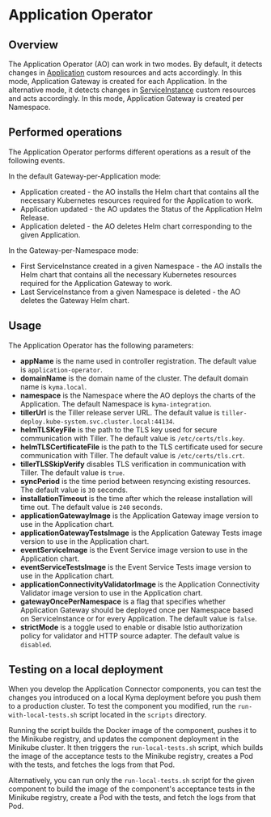 # Application Operator

## Overview

The Application Operator (AO) can work in two modes.
By default, it detects changes in [Application](../../docs/application-connector/06-01-application.md) custom resources and acts accordingly. In this mode, Application Gateway is created for each Application.
In the alternative mode, it detects changes in [ServiceInstance](../../docs/service-catalog/03-01-resources.md) custom resources and acts accordingly. In this mode, Application Gateway is created per Namespace.


## Performed operations

The Application Operator performs different operations as a result of the following events.

<!--- when gatewayOncePerNamespace=false (default)  -->
In the default Gateway-per-Application mode:
 - Application created - the AO installs the Helm chart that contains all the necessary Kubernetes resources required for the Application to work.
 - Application updated - the AO updates the Status of the Application Helm Release.
 - Application deleted - the AO deletes Helm chart corresponding to the given Application.

<!--- when gatewayOncePerNamespace=true -->
In the Gateway-per-Namespace mode:
 - First ServiceInstance created in a given Namespace - the AO installs the Helm chart that contains all the necessary Kubernetes resources required for the Application Gateway to work.
 - Last ServiceInstance from a given Namespace is deleted - the AO deletes the Gateway Helm chart.


## Usage

 The Application Operator has the following parameters:
 - **appName** is the name used in controller registration. The default value is `application-operator`.
 - **domainName** is the domain name of the cluster. The default domain name is `kyma.local`.
 - **namespace** is the Namespace where the AO deploys the charts of the Application. The default Namespace is `kyma-integration`.
 - **tillerUrl** is the Tiller release server URL. The default value is `tiller-deploy.kube-system.svc.cluster.local:44134`.
 - **helmTLSKeyFile** is the path to the TLS key used for secure communication with Tiller. The default value is `/etc/certs/tls.key`.
 - **helmTLSCertificateFile** is the path to the TLS certificate used for secure communication with Tiller. The default value is `/etc/certs/tls.crt`.
 - **tillerTLSSkipVerify** disables TLS verification in communication with Tiller. The default value is `true`.
 - **syncPeriod** is the time period between resyncing existing resources. The default value is `30` seconds.
 - **installationTimeout** is the time after which the release installation will time out. The default value is `240` seconds.
 - **applicationGatewayImage** is the Application Gateway image version to use in the Application chart.
 - **applicationGatewayTestsImage** is the Application Gateway Tests image version to use in the Application chart.
 - **eventServiceImage** is the Event Service image version to use in the Application chart.
 - **eventServiceTestsImage** is the Event Service Tests image version to use in the Application chart.
 - **applicationConnectivityValidatorImage** is the Application Connectivity Validator image version to use in the Application chart.
 - **gatewayOncePerNamespace** is a flag that specifies whether Application Gateway should be deployed once per Namespace based on ServiceInstance or for every Application. The default value is `false`.
 - **strictMode** is a toggle used to enable or disable Istio authorization policy for validator and HTTP source adapter. The default value is `disabled`.
## Testing on a local deployment

When you develop the Application Connector components, you can test the changes you introduced on a local Kyma deployment before you push them to a production cluster.
To test the component you modified, run the `run-with-local-tests.sh` script located in the `scripts` directory.

Running the script builds the Docker image of the component, pushes it to the Minikube registry, and updates the component deployment in the Minikube cluster. It then triggers the `run-local-tests.sh` script, which builds the image of the acceptance tests to the Minikube registry, creates a Pod with the tests, and fetches the logs from that Pod.

Alternatively, you can run only the `run-local-tests.sh` script for the given component to build the image of the component's acceptance tests in the Minikube registry, create a Pod with the tests, and fetch the logs from that Pod.